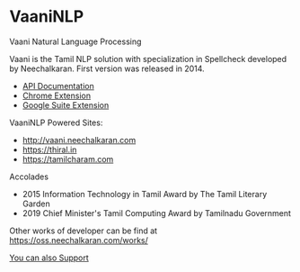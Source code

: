 # VaaniNLP
Vaani Natural Language Processing 

Vaani is the Tamil NLP solution with specialization in Spellcheck developed by Neechalkaran. First version was released in 2014. 

* [API Documentation](https://docs.google.com/document/d/e/2PACX-1vTEp4PmCSPI1bZxVYqYL8LgHbEkYly-KQbCw4Iks62GxHdOuQXiyeJHka7dwEeAt-vBsaZ9ISaF2ezO/pub)
* [Chrome Extension](https://github.com/neechalkaran/VaaniNLP/tree/main/Vaani%20ChromeExtension) 
* [Google Suite Extension](https://github.com/neechalkaran/VaaniNLP/tree/main/Vaani%20GoogleDocsExtension)

VaaniNLP Powered Sites:
* http://vaani.neechalkaran.com
* https://thiral.in
* https://tamilcharam.com

Accolades
* 2015 Information Technology in Tamil Award by The Tamil Literary Garden
* 2019 Chief Minister's Tamil Computing Award by Tamilnadu Government

Other works of developer can be find at https://oss.neechalkaran.com/works/

[You can also Support](http://www.neechalkaran.com/p/donate.html)
